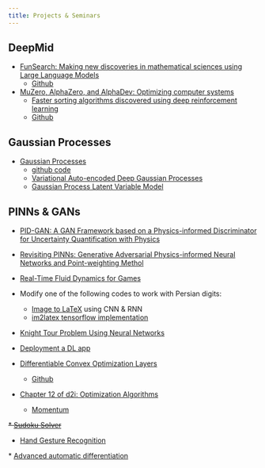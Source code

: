 ```yaml
---
title: Projects & Seminars
---
```


## DeepMid
* [FunSearch: Making new discoveries in mathematical sciences using Large Language Models](https://deepmind.google/discover/blog/funsearch-making-new-discoveries-in-mathematical-sciences-using-large-language-models/)
  - [Github](https://github.com/google-deepmind/funsearch)
* [MuZero, AlphaZero, and AlphaDev: Optimizing computer systems](https://deepmind.google/impact/optimizing-computer-systems-with-more-generalized-ai-tools/)
  - [Faster sorting algorithms discovered using deep reinforcement learning](https://www.nature.com/articles/s41586-023-06004-9)
  - [Github](https://github.com/deepmind/alphadev)

## Gaussian Processes  
* [Gaussian Processes](https://distill.pub/2019/visual-exploration-gaussian-processes/)
  - [github code](https://github.com/HIPS/autograd/blob/master/examples/gaussian_process.py)
  - [Variational Auto-encoded Deep Gaussian Processes](https://arxiv.org/abs/1511.06455)
  - [Gaussian Process Latent Variable Model](https://pyro.ai/examples/gplvm.html)

## PINNs & GANs
* [PID-GAN: A GAN Framework based on a Physics-informed Discriminator for Uncertainty Quantification with Physics](https://arxiv.org/pdf/2106.02993.pdf)
* [Revisiting PINNs: Generative Adversarial Physics-informed Neural Networks and Point-weighting Methol](https://arxiv.org/pdf/2205.08754.pdf)


* [Real-Time Fluid Dynamics for Games](https://www.josstam.com/_files/ugd/cf1fd6_9989229efbd34a26ba5ccd913721a2ac.pdf)

* Modify one of the following codes to work with Persian digits:
  - [Image to LaTeX](https://github.com/kingyiusuen/image-to-latex) using CNN & RNN
  - [im2latex tensorflow implementation](https://github.com/ritheshkumar95/im2latex-tensorflow)

* [Knight Tour Problem Using Neural Networks](https://github.com/NiloofarShahbaz/knight-tour-neural-network)

* [Deployment a DL app](https://fullstackdeeplearning.com/course/2022/lecture-5-deployment/)  

* [Differentiable Convex Optimization Layers](https://locuslab.github.io/2019-10-28-cvxpylayers/)
  - [Github](https://github.com/cvxgrp/cvxpylayers)

* [Chapter 12 of d2i: Optimization Algorithms](https://www.d2l.ai/chapter_optimization/)
  - [Momentum](https://distill.pub/2017/momentum/)

~~* [Sudoku Solver](https://www.kaggle.com/datasets/bryanpark/sudoku/code)~~

* [Hand Gesture Recognition](https://techvidvan.com/tutorials/hand-gesture-recognition-tensorflow-opencv/)

*‌ [Advanced automatic differentiation](https://www.tensorflow.org/guide/advanced_autodiff)